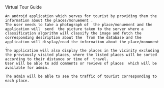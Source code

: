 Virtual Tour Guide

	An android application which serves for tourist by providing them the information about the places/monuement .
	The user needs to take a photograph of  the place/monuement and the  application will  send  the picture taken to the server where a classification algorithm will classify the image and fetch the corresponding description about the  from the database and the application will display/read the information about the place/monument .
	The application will also display the places in the vicinity excluding the previously visited places, where the listed places will be sorted according to their distance or time of  travel.
	User will be able to add comments or reviews of places  which will be available for admin.
	
	The admin will be able to see the traffic of tourist corresponding to each place.
